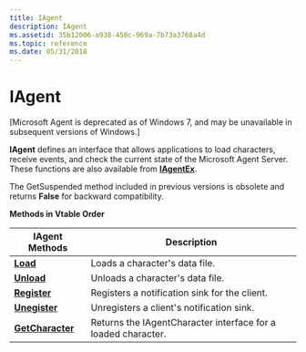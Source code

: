 ```yaml
---
title: IAgent
description: IAgent
ms.assetid: 35b12006-a938-450c-969a-7b73a3768a4d
ms.topic: reference
ms.date: 05/31/2018
---
```


# IAgent

\[Microsoft Agent is deprecated as of Windows 7, and may be unavailable in subsequent versions of Windows.\]

**IAgent** defines an interface that allows applications to load characters, receive events, and check the current state of the Microsoft Agent Server. These functions are also available from [**IAgentEx**](iagentex.md).

The GetSuspended method included in previous versions is obsolete and returns **False** for backward compatibility.

**Methods in Vtable Order**



| IAgent Methods                               | Description                                                   |
|----------------------------------------------|---------------------------------------------------------------|
| [**Load**](load-method.md)                  | Loads a character's data file.                                |
| [**Unload**](unload-method.md)              | Unloads a character's data file.                              |
| [**Register**](iagent--register.md)         | Registers a notification sink for the client.                 |
| [**Unegister**](iagent--unregister.md)      | Unregisters a client's notification sink.                     |
| [**GetCharacter**](iagent--getcharacter.md) | Returns the IAgentCharacter interface for a loaded character. |



 

 

 




